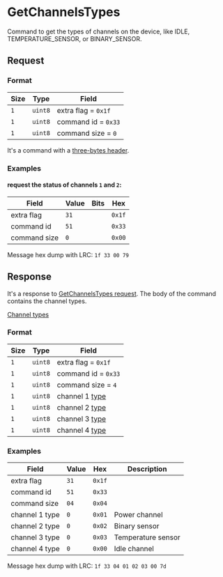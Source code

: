 # GetChannelsTypes

Command to get the types of channels on the device, like IDLE, TEMPERATURE_SENSOR, or BINARY_SENSOR.

## Request

### Format

| Size | Type    | Field               |
| ---- | ------- | ------------------- |
| `1`  | `uint8` | extra flag = `0x1f` |
| `1`  | `uint8` | command id = `0x33` |
| `1`  | `uint8` | command size = `0`  |

It's a command with a [three-bytes header](../message.md#command-with-a-three-bytes-header).

### Examples

#### request the status of channels `1` and `2`:

| Field        | Value | Bits | Hex    |
| ------------ | ----- | ---- | ------ |
| extra flag   | `31`  |      | `0x1f` |
| command id   | `51`  |      | `0x33` |
| command size | `0`   |      | `0x00` |

Message hex dump with LRC: `1f 33 00 79`


## Response

It's a response to [GetChannelsTypes request](./GetChannelsTypes.md#request).
The body of the command contains the channel types.

[Channel types](../parameter-types.md#channel-type-values)

### Format

| Size | Type    | Field                                                       |
| ---- | ------- | ----------------------------------------------------------- |
| `1`  | `uint8` | extra flag = `0x1f`                                         |
| `1`  | `uint8` | command id = `0x33`                                         |
| `1`  | `uint8` | command size = `4`                                          |
| `1`  | `uint8` | channel 1 [type](../parameter-types.md#channel-type-values) |
| `1`  | `uint8` | channel 2 [type](../parameter-types.md#channel-type-values) |
| `1`  | `uint8` | channel 3 [type](../parameter-types.md#channel-type-values) |
| `1`  | `uint8` | channel 4 [type](../parameter-types.md#channel-type-values) |

### Examples

| Field          | Value | Hex    | Description        |
| -------------- | ----- | ------ | ------------------ |
| extra flag     | `31`  | `0x1f` |                    |
| command id     | `51`  | `0x33` |                    |
| command size   | `04`  | `0x04` |                    |
| channel 1 type | `0`   | `0x01` | Power channel      |
| channel 2 type | `0`   | `0x02` | Binary sensor      |
| channel 3 type | `0`   | `0x03` | Temperature sensor |
| channel 4 type | `0`   | `0x00` | Idle channel       |

Message hex dump with LRC: `1f 33 04 01 02 03 00 7d`
